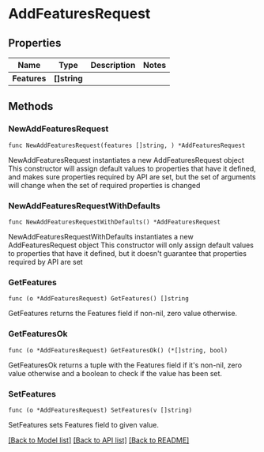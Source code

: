 # AddFeaturesRequest

## Properties

Name | Type | Description | Notes
------------ | ------------- | ------------- | -------------
**Features** | **[]string** |  | 

## Methods

### NewAddFeaturesRequest

`func NewAddFeaturesRequest(features []string, ) *AddFeaturesRequest`

NewAddFeaturesRequest instantiates a new AddFeaturesRequest object
This constructor will assign default values to properties that have it defined,
and makes sure properties required by API are set, but the set of arguments
will change when the set of required properties is changed

### NewAddFeaturesRequestWithDefaults

`func NewAddFeaturesRequestWithDefaults() *AddFeaturesRequest`

NewAddFeaturesRequestWithDefaults instantiates a new AddFeaturesRequest object
This constructor will only assign default values to properties that have it defined,
but it doesn't guarantee that properties required by API are set

### GetFeatures

`func (o *AddFeaturesRequest) GetFeatures() []string`

GetFeatures returns the Features field if non-nil, zero value otherwise.

### GetFeaturesOk

`func (o *AddFeaturesRequest) GetFeaturesOk() (*[]string, bool)`

GetFeaturesOk returns a tuple with the Features field if it's non-nil, zero value otherwise
and a boolean to check if the value has been set.

### SetFeatures

`func (o *AddFeaturesRequest) SetFeatures(v []string)`

SetFeatures sets Features field to given value.



[[Back to Model list]](../README.md#documentation-for-models) [[Back to API list]](../README.md#documentation-for-api-endpoints) [[Back to README]](../README.md)


